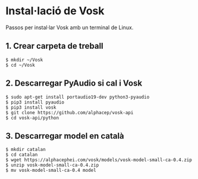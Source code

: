 # Instal·lació de Vosk
Passos per instal·lar Vosk amb un terminal de Linux.

## 1. Crear carpeta de treball
```
$ mkdir ~/Vosk
$ cd ~/Vosk
```

## 2. Descarregar PyAudio si cal i Vosk
```
$ sudo apt-get install portaudio19-dev python3-pyaudio
$ pip3 install pyaudio
$ pip3 install vosk
$ git clone https://github.com/alphacep/vosk-api
$ cd vosk-api/python
```

## 3. Descarregar model en català
```
$ mkdir catalan
$ cd catalan
$ wget https://alphacephei.com/vosk/models/vosk-model-small-ca-0.4.zip
$ unzip vosk-model-small-ca-0.4.zip
$ mv vosk-model-small-ca-0.4 model
```
